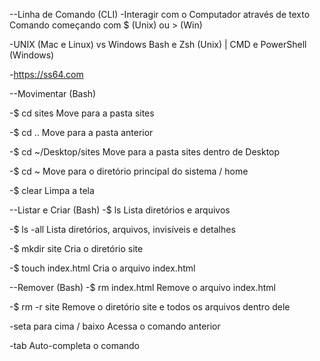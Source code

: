--Linha de Comando (CLI)
-Interagir com o Computador através de texto
Comando começando com $ (Unix) ou > (Win)

-UNIX (Mac e Linux) vs Windows
Bash e Zsh (Unix) | CMD e PowerShell (Windows)

-https://ss64.com

--Movimentar (Bash)

-$ cd sites
Move para a pasta sites

-$ cd ..
Move para a pasta anterior

-$ cd ~/Desktop/sites
Move para a pasta sites dentro de Desktop

-$ cd ~
Move para o diretório principal do sistema / home

-$ clear
Limpa a tela

--Listar e Criar (Bash)
-$ ls
Lista diretórios e arquivos

-$ ls -all
Lista diretórios, arquivos, invisíveis e detalhes

-$ mkdir site
Cria o diretório site

-$ touch index.html
Cria o arquivo index.html

--Remover (Bash)
-$ rm index.html
Remove o arquivo index.html

-$ rm -r site
Remove o diretório site e todos os arquivos dentro dele

-seta para cima / baixo
Acessa o comando anterior

-tab
Auto-completa o comando
